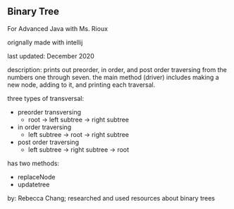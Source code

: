 ## Binary Tree
For Advanced Java with Ms. Rioux

orignally made with intellij

last updated: December 2020

description: prints out preorder, in order, and post order traversing from the numbers one through seven. 
the main method (driver) includes making a new node, adding to it, and printing each traversal.

three types of transversal:
* preorder transversing
  * root → left subtree → right subtree
* in order traversing
  * left subtree → root → right subtree
* post order traversing
  * left subtree → right subtree → root

has two methods:
* replaceNode
* updatetree

by: Rebecca Chang; researched and used resources about binary trees
